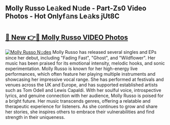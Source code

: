 ## Molly Russo Le𝚊ked N𝚞de - Part-Zs0 Video Photos - Hot Onlyf𝚊ns Le𝚊ks jUt8C

# <h2><a href="http://ab40307.deff.icu/?id=Molly+Russo">🔗 New 👉🔴 Molly Russo VIDEO Photos</a></h2>

[![Molly Russo N𝚞des](https://i.imgur.com/rIISA9y.gif)](http://ab40307.deff.icu/?id=Molly+Russo)
Molly Russo has released several singles and EPs since her debut, including "Fading Fast", "Ghost", and "Wildflower". Her music has been praised for its emotional intensity, melodic hooks, and sonic experimentation. Molly Russo is known for her high-energy live performances, which often feature her playing multiple instruments and showcasing her impressive vocal range. She has performed at festivals and venues across the UK and Europe, and has supported established artists such as Tom Odell and Lewis Capaldi. With her soulful voice, introspective lyrics, and genuine connection with her audience, Molly Russo is poised for a bright future. Her music transcends genres, offering a relatable and therapeutic experience for listeners. As she continues to grow and share her stories, she inspires others to embrace their vulnerabilities and find strength in their uniqueness.
